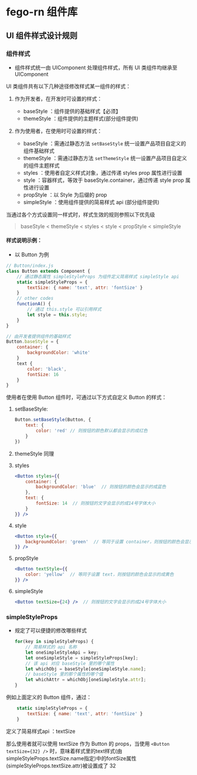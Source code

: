 # fego-rn 组件库
## UI 组件样式设计规则

### 组件样式
- 组件样式统一由 UIComponent 处理组件样式，所有 UI 类组件均继承至 UIComponent

UI 类组件共有以下几种途径修改样式某一组件的样式：

1. 作为开发者，在开发时可设置的样式：
	- baseStyle ：组件提供的基础样式【必须】
	- themeStyle ：组件提供的主题样式(部分组件提供)

2. 作为使用者，在使用时可设置的样式：
	- baseStyle ：需通过静态方法 `setBaseStyle` 统一设置产品项目自定义的组件基础样式
	- themeStyle ：需通过静态方法 `setThemeStyle` 统一设置产品项目自定义的组件主题样式
	- styles ：使用者自定义样式对象，通过传递 styles prop 属性进行设置
	- style ：容器样式，等效于 baseStyle.container，通过传递 style prop 属性进行设置
	- propStyle ：以 Style 为后缀的 prop
	- simpleStyle ：使用组件提供的简易样式 api (部分组件提供)


当通过各个方式设置同一样式时，样式生效的规则参照以下优先级
> baseStyle < themeStyle < styles < style < propStyle < simpleStyle


#### 样式说明示例：

- 以 Button 为例

```js
// Button/index.js
class Button extends Component {
	// 通过静态属性 simpleStyleProps 为组件定义简易样式 simpleStyle api
	static simpleStyleProps = {
		textSize: { name: 'text', attr: 'fontSize' }
	}
	// other codes
	functionA() {
		// 通过 this.style 可以引用样式
		let style = this.style;
	}
}

// 由开发者提供组件的基础样式
Button.baseStyle = {
	container: {
		backgroundColor: 'white'
	}
	text {
		color: 'black',
		fontSize: 16
	}
}
```

使用者在使用 Button 组件时，可通过以下方式自定义 Button 的样式：

1. setBaseStyle:
	
	```jsx
	Button.setBaseStyle(Button, {
		text: {
			color: 'red' // 则按钮的颜色默认都会显示的成红色
		}
	})
	```
2. themeStyle 同理
2. styles
	
	```jsx
	<Button styles={{
		container: {
			backgroundColor: 'blue'  // 则按钮的颜色会显示的成蓝色
		},
		text: {
			fontSize: 14  // 则按钮的文字会显示的成14号字体大小
		}
	}} />
	```
3. style

	```jsx
	<Button style={{
		backgroundColor: 'green'  // 等同于设置 container，则按钮的颜色会显示的成蓝色
	}} />
	```
4. propStyle
	
	```jsx
	<Button textStyle={{
		color: 'yellow'  // 等同于设置 text，则按钮的颜色会显示的成黄色
	}} />
	```
5. simpleStyle
	
	```jsx
	<Button textSize={24} />  // 则按钮的文字会显示的成24号字体大小
	```

### simpleStyleProps 
- 规定了可以便捷的修改哪些样式
	
	```js
	for(key in simpleStyleProps) {
		// 简易样式的 api 名称
		let oneSimpleStyleApi = key;
		let oneSimpleStyle = simpleStyleProps[key];
		// 该 api 对应 baseStyle 里的哪个属性
		let whichObj = baseStyle[oneSimpleStyle.name];
		// baseStyle 里的那个属性的哪个值
		let whichAttr = whichObj[oneSimpleStyle.attr];
	}
	```

例如上面定义的 Button 组件，通过： 

```js
	static simpleStyleProps = {
		textSize: { name: 'text', attr: 'fontSize' }
	}
```

定义了简易样式api ：textSize

那么使用者就可以使用 textSize 作为 Button 的 props，当使用 `<Button textSize={32} />` 时，意味着样式里的text样式(由simpleStyleProps.textSize.name指定)中的fontSize属性(simpleStyleProps.textSize.attr)被设置成了 32

